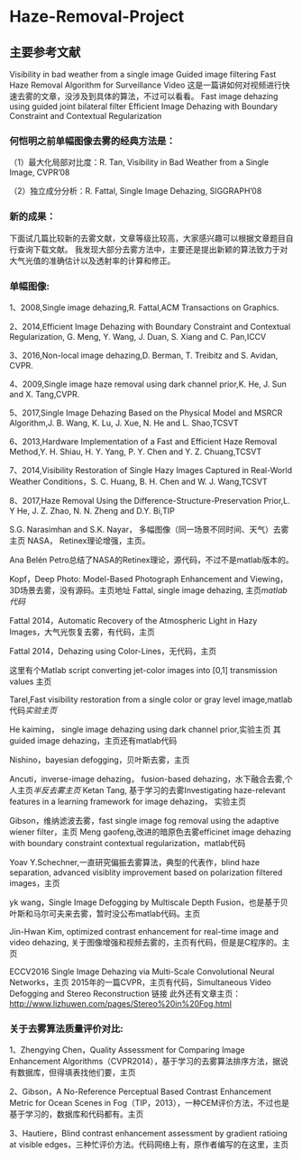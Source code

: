 # Haze-Removal-Project

## 主要参考文献

Visibility in bad weather from a single image
Guided image filtering 
Fast Haze Removal Algorithm for Surveillance Video   这是一篇讲如何对视频进行快速去雾的文章，没涉及到具体的算法，不过可以看看。
Fast image dehazing using guided joint bilateral filter
Efficient Image Dehazing with Boundary Constraint and Contextual Regularization

### 何恺明之前单幅图像去雾的经典方法是：
（1）最大化局部对比度：R. Tan, Visibility in Bad Weather from a Single Image, CVPR’08

（2）独立成分分析：R. Fattal, Single Image Dehazing, SIGGRAPH’08

### 新的成果：
下面试几篇比较新的去雾文献，文章等级比较高，大家感兴趣可以根据文章题目自行查询下载文献。
我发现大部分去雾方法中，主要还是提出新颖的算法致力于对大气光值的准确估计以及透射率的计算和修正。

### 单幅图像:

1、2008,Single image dehazing,R. Fattal,ACM Transactions on Graphics.

2、2014,Efficient Image Dehazing with Boundary Constraint and Contextual Regularization, G. Meng, Y. Wang, J. Duan, S. Xiang and C. Pan,ICCV            

3、2016,Non-local image dehazing,D. Berman, T. Treibitz and S. Avidan, CVPR.

4、2009,Single image haze removal using dark channel prior,K. He, J. Sun and X. Tang,CVPR.

5、2017,Single Image Dehazing Based on the Physical Model and MSRCR Algorithm,J. B. Wang, K. Lu, J. Xue, N. He and L. Shao,TCSVT

6、2013,Hardware Implementation of a Fast and Efficient Haze Removal Method,Y. H. Shiau, H. Y. Yang, P. Y. Chen and Y. Z. Chuang,TCSVT

7、2014,Visibility Restoration of Single Hazy Images Captured in Real-World Weather Conditions，S. C. Huang, B. H. Chen and W. J. Wang,TCSVT

8、2017,Haze Removal Using the Difference-Structure-Preservation Prior,L. Y He, J. Z. Zhao, N. N. Zheng and D.Y. Bi,TIP      
  






S.G. Narasimhan and S.K. Nayar， 多幅图像（同一场景不同时间、天气）去雾 主页
NASA， Retinex理论增强，主页。 

Ana Belén Petro总结了NASA的Retinex理论，源代码，不过不是matlab版本的。

Kopf，Deep Photo: Model-Based Photograph Enhancement and Viewing，3D场景去雾，没有源码。主页地址
Fattal, single image dehazing, 主页*matlab代码*

Fattal 2014，Automatic Recovery of the Atmospheric Light in Hazy Images，大气光恢复去雾，有代码，主页

Fattal 2014，Dehazing using Color-Lines，无代码，主页 

这里有个Matlab script converting jet-color images into [0,1] transmission values 主页

Tarel,Fast visibility restoration from a single color or gray level image,matlab代码*实验主页*

He kaiming， single image dehazing using dark channel prior,实验主页 
其guided image dehazing，主页还有matlab代码

Nishino，bayesian defogging，贝叶斯去雾，主页

Ancuti，inverse-image dehazing， fusion-based dehazing，水下融合去雾,个人主页*半反去雾主页*
Ketan Tang, 基于学习的去雾Investigating haze-relevant features in a learning framework for image dehazing， 实验主页

Gibson，维纳滤波去雾，fast single image fog removal using the adaptive wiener filter，主页
Meng gaofeng,改进的暗原色去雾efficinet image dehazing with boundary constraint contextual regularization，matlab代码

Yoav Y.Schechner,一直研究偏振去雾算法，典型的代表作，blind haze separation, advanced visiblity improvement based on polarization filtered images，主页

yk wang，Single Image Defogging by Multiscale Depth Fusion，也是基于贝叶斯和马尔可夫来去雾，暂时没公布matlab代码。主页

Jin-Hwan Kim, optimized contrast enhancement for real-time image and video dehazing, 关于图像增强和视频去雾的，主页有代码，但是是C程序的。主页

ECCV2016 Single Image Dehazing via Multi-Scale Convolutional Neural Networks，主页
2015年的一篇CVPR，主页有代码，Simultaneous Video Defogging and Stereo Reconstruction 链接 
此外还有文章主页：http://www.lizhuwen.com/pages/Stereo%20in%20Fog.html
### 关于去雾算法质量评价对比: 
1、Zhengying Chen，Quality Assessment for Comparing Image Enhancement Algorithms（CVPR2014），基于学习的去雾算法排序方法，据说有数据库，但得填表找他们要，主页 

2、Gibson，A No-Reference Perceptual Based Contrast Enhancement Metric for Ocean Scenes in Fog（TIP，2013），一种CEM评价方法，不过也是基于学习的，数据库和代码都有。主页 

3、Hautiere，Blind contrast enhancement assessment by gradient ratioing at visible edges，三种忙评价方法。代码网络上有，原作者编写的在这里，主页
